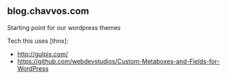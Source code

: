 blog.chavvos.com
-------

Starting point for our wordpress themes

Tech this uses [thnx]:

- http://gulpjs.com/
- https://github.com/webdevstudios/Custom-Metaboxes-and-Fields-for-WordPress
